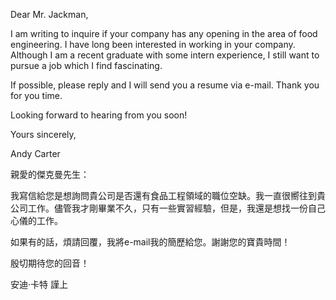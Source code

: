 Dear Mr. Jackman,

I am writing to inquire if your company has any opening in the area of
food engineering. I have long been interested in working in your
company. Although I am a recent graduate with some intern experience, I
still want to pursue a job which I find fascinating.

If possible, please reply and I will send you a resume via e-mail. Thank
you for you time.

Looking forward to hearing from you soon!

Yours sincerely,

Andy Carter

親愛的傑克曼先生：

我寫信給您是想詢問貴公司是否還有食品工程領域的職位空缺。我一直很嚮往到貴公司工作。儘管我才剛畢業不久，只有一些實習經驗，但是，我還是想找一份自己心儀的工作。

如果有的話，煩請回覆，我將e-mail我的簡歷給您。謝謝您的寶貴時間！

殷切期待您的回音！

安迪‧卡特 謹上
